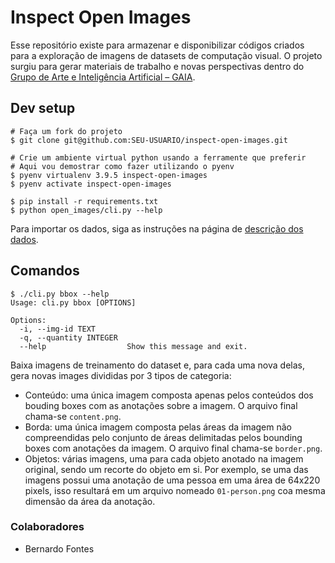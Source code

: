 # Inspect Open Images

Esse repositório existe para armazenar e disponibilizar
códigos criados para a exploração de imagens de datasets
de computação visual. O projeto surgiu para gerar materiais
de trabalho e novas perspectivas dentro do [Grupo de Arte e
Inteligência Artificial – GAIA](https://sites.usp.br/gaia/).

## Dev setup

```
# Faça um fork do projeto
$ git clone git@github.com:SEU-USUARIO/inspect-open-images.git

# Crie um ambiente virtual python usando a ferramente que preferir
# Aqui vou demostrar como fazer utilizando o pyenv
$ pyenv virtualenv 3.9.5 inspect-open-images
$ pyenv activate inspect-open-images

$ pip install -r requirements.txt
$ python open_images/cli.py --help
```

Para importar os dados, siga as instruções na página de [descrição
dos dados](/open_images/data/).

## Comandos

```
$ ./cli.py bbox --help
Usage: cli.py bbox [OPTIONS]

Options:
  -i, --img-id TEXT
  -q, --quantity INTEGER
  --help                  Show this message and exit.

```


Baixa imagens de treinamento do dataset e, para cada uma nova delas,
gera novas images divididas por 3 tipos de categoria:

  - Conteúdo: uma única imagem composta apenas pelos conteúdos dos
    bouding boxes com as anotações sobre a imagem. O arquivo final chama-se
  `content.png`.
  - Borda: uma única imagem composta pelas áreas da imagem não compreendidas
    pelo conjunto de áreas delimitadas pelos bounding boxes com anotações da
    imagem. O arquivo final chama-se `border.png`.
  - Objetos: várias imagens, uma para cada objeto anotado na imagem original,
    sendo um recorte do objeto em si. Por exemplo, se uma das imagens possui uma
    anotação de uma pessoa em uma área de 64x220 pixels, isso resultará em um
    arquivo nomeado `01-person.png` coa mesma dimensão da área da anotação.

### Colaboradores

- Bernardo Fontes
